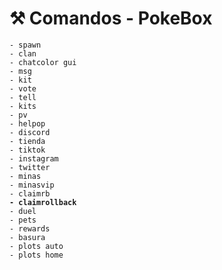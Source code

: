 # ⚒️ Comandos - PokeBox

<pre><code>- spawn
- clan
- chatcolor gui
- msg
- kit
- vote
- tell
- kits
- pv
- helpop
- discord
- tienda
- tiktok
- instagram
- twitter
- minas
- minasvip
- claimrb
<strong>- claimrollback
</strong>- duel
- pets
- rewards
- basura
- plots auto
- plots home
</code></pre>
